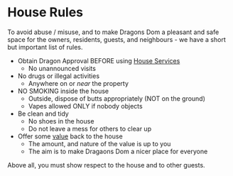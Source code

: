 # House Rules

To avoid abuse / misuse, and to make Dragons Dom a pleasant and safe space for the owners, residents, guests, and neighbours - we have a short but important list of rules.


- Obtain Dragon Approval BEFORE using [House Services](/services)
  - No unannounced visits
- No drugs or illegal activities
  - Anywhere on or _near_ the property
- NO SMOKING inside the house
  - Outside, dispose of butts appropriately (NOT on the ground)
  - Vapes allowed ONLY if nobody objects
- Be clean and tidy
  - No shoes in the house
  - Do not leave a mess for others to clear up
- Offer some [value](/value4value) back to the house
  - The amount, and nature of the value is up to you
  - The aim is to make Dragaons Dom a nicer place for everyone

Above all, you must show respect to the house and to other guests.